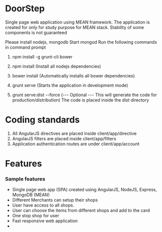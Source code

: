 # DoorStep
Single page web application using MEAN framework. The application is created for only for study purpose for MEAN stack. Stability of some components is not guaranteed


Please install nodejs, mongodb
Start mongod
Run the following commands in command prompt

1. npm install -g grunt-cli bower
2. npm install (Install all nodejs dependencies)
3. bower install (Automatically installs all bower dependencies)
4. grunt serve (Starts the application in development mode)

5. grunt serve:dist --force (--- Optional --- This will generate the code for production/distribution)
The code is placed inside the dist directory

# Coding standards

1.    All AngularJS directives are placed inside client/app/directive
2.    AngularJS filters are placed inside client/app/filters
3.    Application authentication routes are under client/app/account


# Features
### Sample features
*  Single page web app (SPA) created using AngularJS, NodeJS, Express, MongoDB (MEAN)
*  Different  Merchants can setup their shops
* User have access to all shops. 
* User can choose the items from different shops and add to the card
* One stop shop for user
* Fast responsive web application
* 
